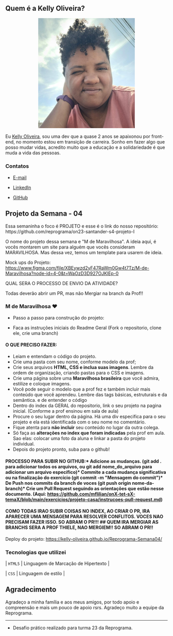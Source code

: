 ## Quem é a Kelly Oliveira? 

<div align="center">
 <img src='https://github.com/Kelly-Oliveira/Reprograma-Semana01/blob/master/photo-perfil/photo-perfil.jpg' width=300 alt='foto da Kelly' >
</div>

Eu [Kelly Oliveira](http://instagram.com/kelly_amenduuim), sou uma dev que a quase 2 anos se apaixonou por front-end, no momento estou em transição de carreira. Sonho em fazer algo que posso mudar vidas, acredito muito que a educação e a solidariedade é que muda a vida das pessoas.

### Contatos

-  [E-mail](kelly.rodrigues.oliveira@gmail.com) 

-  [LinkedIn](https://www.linkedin.com/in/kelly-rodrigues-de-oliveira-21178132/) 

-  [GitHub](https://github.com/Kelly-Oliveira)

## Projeto da Semana - 04

 <p>
Essa semaninha o foco é PROJETO e esse é  o link do nosso repositório: https://github.com/reprograma/on23-santander-s4-projeto-I

O nome do projeto dessa semana e "M de Maravilhosa". A ideia aqui, é vocês montarem um site para alguém que vocês consideram MARAVILHOSA. Mas dessa vez, temos um template para usarem de ideia.

Mock ups do Projeto:
https://www.figma.com/file/XBEywzd2yF47RaWm0Gw4t7Tz/M-de-Maravilhosa?node-id=4-0&t=WaOzD3D927OJKlEp-0

QUAL SERA O PROCESSO DE ENVIO DA ATIVIDADE?
 
Todas deverão abrir um PR, mas não  Mergiar na branch da Prof!!

### M de Maravilhosa ❤️
- Passo a passo para construção do projeto:
* Faca as instruções iniciais do Readme Geral (Fork o repositorio, clone ele, crie uma branch)
#### O QUE PRECISO FAZER:
* Leiam e entendam o código do projeto.
* Crie uma pasta com seu nome, conforme modelo da prof;
* Crie seus arquivos **HTML, CSS e inclua suas imagens**. Lembre da ordem de organização, criando pastas para o CSS e imagens.
* Crie uma página sobre uma **Maravilhosa brasileira** que você admira, estilize e coloque imagens.
* Você pode seguir o modelo que a prof fez e também incluir mais conteúdo que você aprendeu. Lembre das tags básicas, estruturais e da semântica. e de entender o código
* Dentro do index da GERAL do repositorio, link o seu projeto na pagina inicial. (Conforme a prof ensinou em sala de aula)
* Procure o seu lugar dentro da página. Há uma div especifica para o seu projeto e ela está identificada com o seu nome no comentário.
* Fique atenta para **não incluir** seu conteúdo no lugar da outra colega.
* Só faça as **alterações no index que foram indicadas** pela prof em aula. Sao elas: colocar uma foto da aluna e linkar a pasta do projeto individual.
* Depois do projeto pronto, suba para o github!
#### PROCESSO PARA SUBIR NO GITHUB:* Adicione as mudanças. (git add . para adicionar todos os arquivos, ou git add nome_do_arquivo para adicionar um arquivo específico)* Commite a cada mudança significativa ou na finalização do exercício (git commit -m "Mensagem do commit")* De Push nos commits da branch de voces (git push origin nome-da-branch)* Crie um Pull Request seguindo as orientações que estão nesse documento. (Aqui: https://github.com/mflilian/onX-tet-sX-temaX/blob/main/exercicios/projeto-casa/instrucoes-pull-request.md)

#### COMO TODAS IRAO SUBIR COISAS NO INDEX, AO CRIAR O PR, IRA APARECER UMA MENSAGEM PARA RESOLVER CONFLITOS. VOCES NAO PRECISAM FAZER ISSO. SO ABRAM O PR!!! ## QUEM IRA MERGIAR AS BRANCHS SERA A PROF THIELE, NAO MERGIEM!! SO ABRAM O PR!!
   
  Deploy do projeto: https://kelly-oliveira.github.io/Reprograma-Semana04/
</p>


###  Tecnologias que utilizei
  
  | `HTML5` | Linguagem de Marcação de Hipertexto |

  | `CSS` | Linguagem de estilo |
 
## Agradecimento
  Agradeço a minha família e aos meus amigos, por todo apoio e compreensão e mais um pouco de apoio rsrs.
  Agradeço muito a equipe da Reprograma.


<hr />

- Desafio prático realizado para turma 23 da Reprograma.
